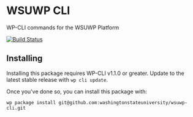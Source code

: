 # WSUWP CLI

WP-CLI commands for the WSUWP Platform

[![Build Status](https://travis-ci.org/washingtonstateuniversity/wsuwp-cli.svg?branch=master)](https://travis-ci.org/washingtonstateuniversity/wsuwp-cli)

## Installing

Installing this package requires WP-CLI v1.1.0 or greater. Update to the latest stable release with `wp cli update`.

Once you've done so, you can install this package with:

    wp package install git@github.com:washingtonstateuniversity/wsuwp-cli.git
